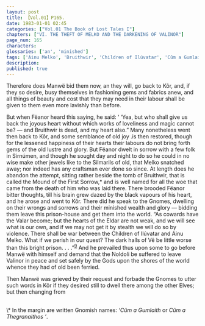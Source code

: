 ```yaml
---
layout: post
title: 【Vol.01】P165.
date: 1983-01-01 02:45
categories: ["Vol.01 The Book of Lost Tales I"]
chapters: ["VI. THE THEFT OF MELKO AND THE DARKENING OF VALINOR"]
page_num: 165
characters: 
glossaries: ['an', 'minished']
tags: ['Ainu Melko', 'Bruithwir', 'Children of Ilúvatar', 'Cûm a Gumlaith, Cûm a Thegranaithos', 'Eldar', 'Fëanor', 'Gnomes', 'Gods', 'Kôr']
description: 
published: true
---
```


Therefore does Manwë bid them now, an they will, go back to Kôr, and, if they so desire, busy themselves in fashioning gems and fabrics anew, and all things of beauty and cost that they may need in their labour shall be given to them even more lavishly than before.

But when Fëanor heard this saying, he said: ‘ ‘Yea, but who shall give us back the joyous heart without which works of loveliness and magic cannot be? — and Bruithwir is dead, and my heart also.” Many nonetheless went then back to Kôr, and some semblance of old joy .is then restored, though for the lessened happiness of their hearts their labours do not bring forth gems of the old lustre and glory. But Fëanor dwelt in sorrow with a few folk in Sirnúmen, and though he sought day and night to do so he could in no wise make other jewels like to the Silmarils of old, that Melko snatched away; nor indeed has any craftsman ever done so since. At length does he abandon the attempt, sitting rather beside the tomb of Bruithwir, that is called the Mound of the First Sorrow,\* and is well named for all the woe that came from the death of him who was laid there. There brooded Fëanor bitter thoughts, till his brain grew dazed by the black vapours of his heart, and he arose and went to Kôr. There did he speak to the Gnomes, dwelling on their wrongs and sorrows and their minished wealth and glory — bidding them leave this prison-house and get them into the world. “As cowards have the Valar become; but the hearts of the Eldar are not weak, and we will see what is our own, and if we may not get it by stealth we will do so by violence. There shall be war between the Children of Ilúvatar and Ainu Melko. What if we perish in our quest? The dark halls of Vê be little worse than this bright prison. . . .”<SUP>[9]({{site.baseurl}}/vol01-p171)</SUP> And he prevailed thus upon some to go before Manwë with himself and demand that the Noldoli be suffered to leave Valinor in peace and set safely by the Gods upon the shores of the world whence they had of old been ferried.

Then Manwë was grieved by their request and forbade the Gnomes to utter such words in Kôr if they desired still to dwell there among the other Elves; but then changing from

<BR>
\* In the margin are written Gnomish names: <I>‘Cûm a Gumlaith</I> or <I>Cûm a Thegranaithos ’</I>.

